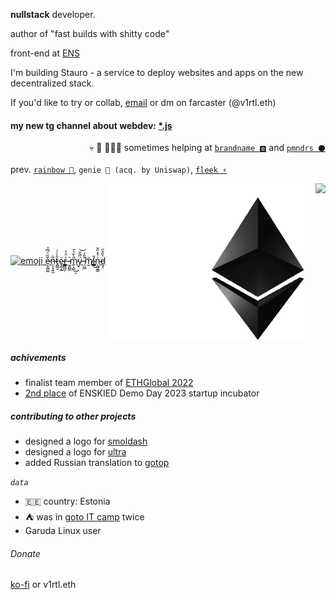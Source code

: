 **nullstack** developer.

author of "fast builds with shitty code"

front-end at [ENS](https://ens.domains)

I'm building Stauro - a service to deploy websites and apps on the new decentralized stack.

If you'd like to try or collab, [email](mailto:yo@v1rtl.site) or dm on farcaster (@v1rtl.eth)

#### my new tg channel about webdev: [*.js](https://t.me/asterisk_js)

<p align="right">💀 🔪 👨🏻‍💻 sometimes helping at <a href="https://brandname.tech"><code>brandname 🅱️</code></a> and <a href="https://pmnd.rs"><code>pmndrs ⚫</code></a>
  
prev. <a href="https://rainbow.me"><code>rainbow 🌈</code></a>, <code>genie 🧞 (acq. by Uniswap)</code>, <a href="https://fleek.xyz"><code>fleek ⚡</code></a>
  
<p>

  <a href="https://v1rtl.site"><img src="https://i.pinimg.com/originals/c5/c3/f5/c5c3f5ff8adf868c95b6d1c4a27519f7.gif" height="200px" alt="emoji" /> ẹ̷͓̻͚̌̏̈́͆̉n̶̹̗̘͍͈͋t̷͍͇̮̄̀͑́ȩ̴̰͙̲̈r̶̳̻̪̗͐̈́̓ ̵̰̭̺̲͛m̷͍͕̺̎̀̃͛̆͜ͅý̷̠̋͂̆͝ ̵̩̺̲̎̎̒͘͘m̸̰̄í̴͇̄͜n̴͎̺̮͇͗̔̽̋̌ḑ̵͔̍̏̊̋</a>
  <a href="https://v1rtl.site/support"><img height="250px" align="center" alt="Support" src="/eth.gif" /></a>  <a href="https://tinyhttp.v1rtl.site">
  <img src="https://tinyhttp.v1rtl.site/logo.svg" align="right" height="80px" /></a>
</p>

##### achivements

- finalist team member of [ETHGlobal 2022](https://ethglobal.com/showcase/hashscan-rw5ay)
- [2nd place](https://nitter.net/v_1rtl/status/1667222867245711397) of ENSKIED Demo Day 2023 startup incubator

##### contributing to other projects

- designed a logo for [smoldash](https://github.com/marvinhagemeister/smoldash)
- designed a logo for [ultra](https://github.com/exhibitionist-digital/ultra)
- added Russian translation to [gotop](https://github.com/xxxserxxx/gotop)

_`data`_

- 🇪🇪 country: Estonia
- ⛺ was in [goto IT camp](https://goto.msk.ru) twice
- Garuda Linux user

###### Donate

[ko-fi](https://ko-fi.com/v1rtl) or v1rtl.eth
